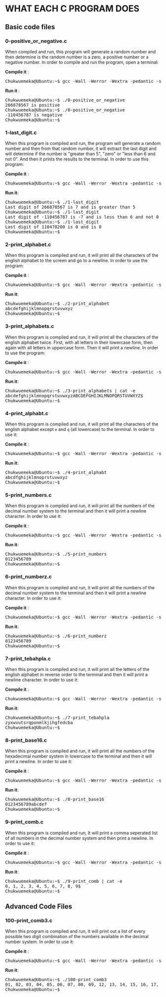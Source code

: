 # WHAT EACH C PROGRAM DOES

## Basic code files

### 0-positive_or_negative.c
When compiled and run, this program will generate a random number and then determine is the random number is a zero, a positive number or a negative number. In order to compile and run the program, open a terminal:

**Compile it** :
<pre>
Chukwuemeka@Ubuntu:~$ gcc -Wall -Werror -Wextra -pedantic -std=gnu89 0-positive_or_negative.c -o 0-positive_or_negative
</pre>

**Run it** : 
<pre>
Chukwuemeka@Ubuntu:~$ ./0-positive_or_negative
266878567 is positive
Chukwuemeka@Ubuntu:~$ ./0-positive_or_negative
-110456787 is negative
Chukwuemeka@Ubuntu:~$ _ 
</pre>

### 1-last_digit.c
When this program is compiled and run, the program will generate a random number and then from that random number, it will extract the last digit and will determine if the number is "greater than 5", "zero" or "less than 6 and not 0". And then it prints the results to the terminal. In order to use this program:

**Compile it** : 
<pre>
Chukwuemeka@Ubuntu:~$ gcc -Wall -Werror -Wextra -pedantic -std=gnu89 1-last_digit.c -o 1-last_digit
</pre>

**Run it**:   
<pre>
Chukwuemeka@Ubuntu:~$ ./1-last_digit
Last digit of 266878567 is 7 and is greater than 5
Chukwuemeka@Ubuntu:~$ ./1-last_digit
Last digit of -110456787 is -7 and is less than 6 and not 0
Chukwuemeka@Ubuntu:~$ ./1-last_digit
Last digit of 110478200 is 0 and is 0
Chukwuemeka@Ubuntu:~$ _
</pre>

### 2-print_alphabet.c
When this program is compiled and run, it will print all the characters of the english alphabet to the screen and go to a newline. In order to use the program: 

**Compile it** : 
<pre>
Chukwuemeka@Ubuntu:~$ gcc -Wall -Werror -Wextra -pedantic -std=gnu89 2-print_alphabet.c -o 2-print_alphabet
</pre>

**Run it**:   
<pre>
Chukwuemeka@Ubuntu:~$ ./2-print_alphabet
abcdefghijklmnopqrstuvwxyz
Chukwuemeka@Ubuntu:~$ _
</pre>

### 3-print_alphabets.c
When this program is compiled and run, it will print all the characters of the english alphabet twice. First, with all letters in their lowercase form, then again with all letters in uppercase form. Then it will print a newline. In order to use the program:

**Compile it** : 
<pre>
Chukwuemeka@Ubuntu:~$ gcc -Wall -Werror -Wextra -pedantic -std=gnu89 3-print_alphabets.c -o 3-print_alphabets
</pre>

**Run it**:   
<pre>
Chukwuemeka@Ubuntu:~$ ./3-print_alphabets | cat -e
abcdefghijklmnopqrstuvwxyzABCDEFGHIJKLMNOPQRSTUVWXYZ$
Chukwuemeka@Ubuntu:~$ _
</pre>

### 4-print_alphabt.c
When this program is compiled and run, it will print all the characters of the english alphabet except `e` and `q` (all lowercase) to the terminal. In order to use it: 

**Compile it** : 
<pre>
Chukwuemeka@Ubuntu:~$ gcc -Wall -Werror -Wextra -pedantic -std=gnu89 4-print_alphabt.c -o 4-print_alphabt
</pre>

**Run it**:   
<pre>
Chukwuemeka@Ubuntu:~$ ./4-print_alphabt
abcdfghijklmnoprstuvwxyz
Chukwuemeka@Ubuntu:~$ _
</pre>

### 5-print_numbers.c
When this program is compiled and run, it will print all the numbers of the decimal number system to the terminal and then it will print a newline character. In order to use it: 

**Compile it** : 
<pre>
Chukwuemeka@Ubuntu:~$ gcc -Wall -Werror -Wextra -pedantic -std=gnu89 5-print_numbers.c -o 5-print_numbers
</pre>

**Run it**:   
<pre>
Chukwuemeka@Ubuntu:~$ ./5-print_numbers
0123456789
Chukwuemeka@Ubuntu:~$ _
</pre>

### 6-print_numberz.c
When this program is compiled and run, it will print all the numbers of the decimal number system to the terminal and then it will print a newline character. In order to use it: 

**Compile it** : 
<pre>
Chukwuemeka@Ubuntu:~$ gcc -Wall -Werror -Wextra -pedantic -std=gnu89 6-print_numberz.c -o 6-print_numberz
</pre>

**Run it**:   
<pre>
Chukwuemeka@Ubuntu:~$ ./6-print_numberz
0123456789
Chukwuemeka@Ubuntu:~$ _
</pre>

### 7-print_tebahpla.c

When this program is compiled and run, it will print all the letters of the english alphabet in reverse order to the terminal and then it will print a newline character. In order to use it: 

**Compile it** : 
<pre>
Chukwuemeka@Ubuntu:~$ gcc -Wall -Werror -Wextra -pedantic -std=gnu89 7-print_tebahpla.c -o 7-print_tebahpla
</pre>

**Run it**:   
<pre>
Chukwuemeka@Ubuntu:~$ ./7-print_tebahpla
zyxwvutsrqponmlkjihgfedcba
Chukwuemeka@Ubuntu:~$ _
</pre>

### 8-print_base16.c

When this program is compiled and run, it will print all the numbers of the hexadecimal number system in lowercase to the terminal and then it will print a newline. In order to use it: 

**Compile it** : 
<pre>
Chukwuemeka@Ubuntu:~$ gcc -Wall -Werror -Wextra -pedantic -std=gnu89 8-print_base16.c -o 8-print_base16
</pre>

**Run it**:   
<pre>
Chukwuemeka@Ubuntu:~$ ./8-print_base16
0123456789abcdef
Chukwuemeka@Ubuntu:~$ _
</pre>

### 9-print_comb.c
When this program is compiled and run, It will print a comma seperated list of all numbers in the decimal number system and then print a newline. In order to use it:

**Compile it** : 
<pre>
Chukwuemeka@Ubuntu:~$ gcc -Wall -Werror -Wextra -pedantic -std=gnu89 9-print_comb.c -o 9-print_comb
</pre>

**Run it**:   
<pre>
Chukwuemeka@Ubuntu:~$ ./9-print_comb | cat -e
0, 1, 2, 3, 4, 5, 6, 7, 8, 9$
Chukwuemeka@Ubuntu:~$ _
</pre>



## Advanced Code Files

### 100-print_comb3.c
When this program is compiled and run, it will print out a list of every possible two digit combination of the numbers available in the decimal number system. In order to use it: 

**Compile it** : 
<pre>
Chukwuemeka@Ubuntu:~$ gcc -Wall -Werror -Wextra -pedantic -std=gnu89 100-print_comb3.c -o 100-print_comb3
</pre>

**Run it**:   
<pre>
Chukwuemeka@Ubuntu:~$ ./100-print_comb3
01, 02, 03, 04, 05, 06, 07, 08, 09, 12, 13, 14, 15, 16, 17, 18, 19, 23, 24, 25, 26, 27, 28, 29, 34, 35, 36, 37, 38, 39, 45, 46, 47, 48, 49, 56, 57, 58, 59, 67, 68, 69, 78, 79, 89
Chukwuemeka@Ubuntu:~$ _
</pre>














